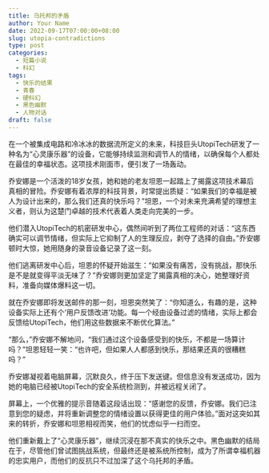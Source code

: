 ```yaml
---
title: 乌托邦的矛盾
author: Your Name
date: 2022-09-17T07:00:00+08:00
slug: utopia-contradictions
type: post
categories:
  - 短篇小说
  - 科幻
tags:
  - 快乐的结果
  - 青春
  - 硬科幻
  - 黑色幽默
  - 人物对话
draft: false
---
```


在一个被集成电路和冷冰冰的数据流所定义的未来，科技巨头UtopiTech研发了一种名为“心灵康乐器”的设备，它能够持续监测和调节人的情绪，以确保每个人都处在最佳的幸福状态。这项技术刚面市，便引发了一场轰动。

乔安娜是一个活泼的18岁女孩，她和她的老友坦恩一起踏上了揭露这项技术幕后真相的冒险。乔安娜有着浓厚的科技背景，时常提出质疑：“如果我们的幸福是被人为设计出来的，那么我们还真的快乐吗？”坦恩，一个对未来充满希望的理想主义者，则认为这楚门卓越的技术代表着人类走向完美的一步。

他们潜入UtopiTech的机密研发中心，偶然间听到了两位工程师的对话：“这东西确实可以调节情绪，但实际上它抑制了人的生理反应，剥夺了选择的自由。”乔安娜顿时大惊，她用随身的录音设备记录了这一刻。

他们逃离研发中心后，坦恩的怀疑开始滋生：“如果没有痛苦，没有挑战，那快乐是不是就变得平淡无味了？”乔安娜则更加坚定了揭露真相的决心，她整理好资料，准备向媒体爆料这一切。

就在乔安娜即将发送邮件的那一刻，坦恩突然笑了：“你知道么，有趣的是，这种设备实际上还有个‘用户反馈改进’功能。每一个经由设备过滤的情绪，实际上都会反馈给UtopiTech，他们用这些数据来不断优化算法。”

“那么，”乔安娜不解地问，“我们通过这个设备感受到的快乐，不都是一场算计吗？”坦恩轻轻一笑：“也许吧，但如果人人都感到快乐，那结果还真的很糟糕吗？”

乔安娜凝视着电脑屏幕，沉默良久，终于压下发送键。但信息没有发送成功，因为她的电脑已经被UtopiTech的安全系统检测到，并被远程关闭了。

屏幕上，一个优雅的提示音随着这段话出现：“感谢您的反馈，乔安娜。我们已注意到您的疑虑，并将重新调整您的情绪设置以获得更佳的用户体验。”面对这突如其来的转折，乔安娜和坦恩相视而笑，他们的忧虑似乎一扫而空。

他们重新戴上了“心灵康乐器”，继续沉浸在那不真实的快乐之中。黑色幽默的结局在于，尽管他们曾试图挑战系统，但最终还是被系统所控制，成为了所谓幸福机器的忠实用户，而他们的反抗只不过加深了这个乌托邦的矛盾。